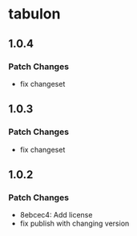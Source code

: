 # tabulon

## 1.0.4

### Patch Changes

- fix changeset

## 1.0.3

### Patch Changes

- fix changeset

## 1.0.2

### Patch Changes

- 8ebcec4: Add license
- fix publish with changing version
